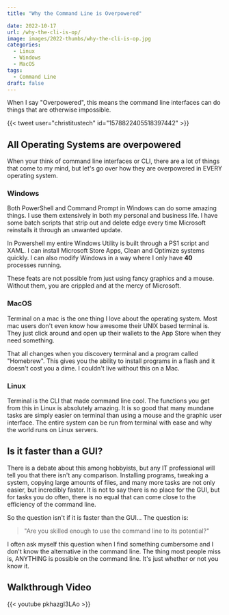 ```yaml
---
title: "Why the Command Line is Overpowered"

date: 2022-10-17
url: /why-the-cli-is-op/
image: images/2022-thumbs/why-the-cli-is-op.jpg
categories:
  - Linux
  - Windows
  - MacOS
tags:
  - Command Line
draft: false
---
```

When I say "Overpowered", this means the command line interfaces can do things that are otherwise impossible.
<!--more-->

{{< tweet user="christitustech" id="1578822405518397442" >}}

## All Operating Systems are overpowered

When your think of command line interfaces or CLI, there are a lot of things that come to my mind, but let's go over how they are overpowered in EVERY operating system. 

### Windows

Both PowerShell and Command Prompt in Windows can do some amazing things. I use them extensively in both my personal and business life. I have some batch scripts that strip out and delete edge every time Microsoft reinstalls it through an unwanted update. 

In Powershell my entire Windows Utility is built through a PS1 script and XAML. I can install Microsoft Store Apps, Clean and Optimize systems quickly. I can also modify Windows in a way where I only have **40** processes running. 

These feats are not possible from just using fancy graphics and a mouse. Without them, you are crippled and at the mercy of Microsoft. 

### MacOS

Terminal on a mac is the one thing I love about the operating system. Most mac users don't even know how awesome their UNIX based terminal is. They just click around and open up their wallets to the App Store when they need something. 

That all changes when you discovery terminal and a program called "Homebrew". This gives you the ability to install programs in a flash and it doesn't cost you a dime. I couldn't live without this on a Mac. 

### Linux

Terminal is the CLI that made command line cool. The functions you get from this in Linux is absolutely amazing. It is so good that many mundane tasks are simply easier on terminal than using a mouse and the graphic user interface. The entire system can be run from terminal with ease and why the world runs on Linux servers. 

## Is it faster than a GUI?

There is a debate about this among hobbyists, but any IT professional will tell you that there isn't any comparison. Installing programs, tweaking a system, copying large amounts of files, and many more tasks are not only easier, but incredibly faster. It is not to say there is no place for the GUI, but for tasks you do often, there is no equal that can come close to the efficiency of the command line.  

So the question isn't if it is faster than the GUI... The question is:

> "Are you skilled enough to use the command line to its potential?" 

I often ask myself this question when I find something cumbersome and I don't know the alternative in the command line. The thing most people miss is, ANYTHING is possible on the command line. It's just whether or not you know it. 

## Walkthrough Video

{{< youtube pkhazgI3LAo >}}
